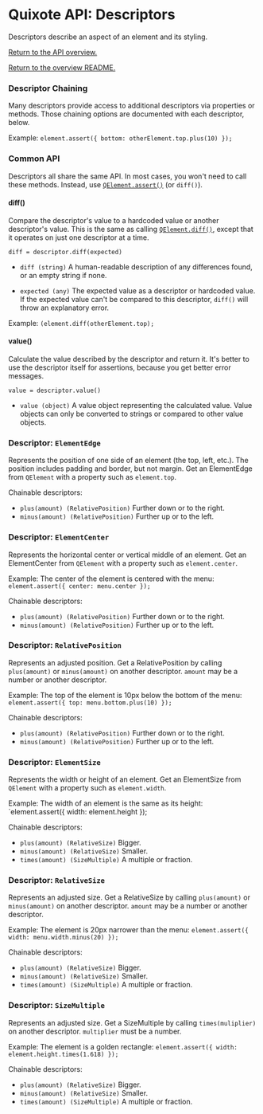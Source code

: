 # Quixote API: Descriptors

Descriptors describe an aspect of an element and its styling.

[Return to the API overview.](api.md)

[Return to the overview README.](../README.md)


### Descriptor Chaining

Many descriptors provide access to additional descriptors via properties or methods. Those chaining options are documented with each descriptor, below.

Example: `element.assert({ bottom: otherElement.top.plus(10) });`


### Common API

Descriptors all share the same API. In most cases, you won't need to call these methods. Instead, use [`QElement.assert()`](QElement.md) (or `diff()`).


#### diff()

Compare the descriptor's value to a hardcoded value or another descriptor's value. This is the same as calling [`QElement.diff()`](QElement.md), except that it operates on just one descriptor at a time.

`diff = descriptor.diff(expected)`

* `diff (string)` A human-readable description of any differences found, or an empty string if none.

* `expected (any)` The expected value as a descriptor or hardcoded value. If the expected value can't be compared to this descriptor, `diff()` will throw an explanatory error.

Example: `(element.diff(otherElement.top);`


#### value()

Calculate the value described by the descriptor and return it. It's better to use the descriptor itself for assertions, because you get better error messages. 

`value = descriptor.value()`

* `value (object)` A value object representing the calculated value. Value objects can only be converted to strings or compared to other value objects. 


### Descriptor: `ElementEdge`

Represents the position of one side of an element (the top, left, etc.). The position includes padding and border, but not margin. Get an ElementEdge from `QElement` with a property such as `element.top`.

Chainable descriptors:
 
* `plus(amount) (RelativePosition)` Further down or to the right.
* `minus(amount) (RelativePosition)` Further up or to the left.


### Descriptor: `ElementCenter`

Represents the horizontal center or vertical middle of an element. Get an ElementCenter from `QElement` with a property such as `element.center`.

Example: The center of the element is centered with the menu: `element.assert({ center: menu.center });`

Chainable descriptors:
 
* `plus(amount) (RelativePosition)` Further down or to the right.
* `minus(amount) (RelativePosition)` Further up or to the left.


### Descriptor: `RelativePosition`

Represents an adjusted position. Get a RelativePosition by calling `plus(amount)` or `minus(amount)` on another descriptor. `amount` may be a number or another descriptor.
 
Example: The top of the element is 10px below the bottom of the menu: `element.assert({ top: menu.bottom.plus(10) });`

Chainable descriptors:

* `plus(amount) (RelativePosition)` Further down or to the right.
* `minus(amount) (RelativePosition)` Further up or to the left.


### Descriptor: `ElementSize`

Represents the width or height of an element. Get an ElementSize from `QElement` with a property such as `element.width`.

Example: The width of an element is the same as its height: `element.assert({ width: element.height });

Chainable descriptors:

* `plus(amount) (RelativeSize)` Bigger.
* `minus(amount) (RelativeSize)` Smaller.
* `times(amount) (SizeMultiple)` A multiple or fraction.


### Descriptor: `RelativeSize`

Represents an adjusted size. Get a RelativeSize by calling `plus(amount)` or `minus(amount)` on another descriptor. `amount` may be a number or another descriptor.
 
Example: The element is 20px narrower than the menu: `element.assert({ width: menu.width.minus(20) });`

Chainable descriptors:

* `plus(amount) (RelativeSize)` Bigger.
* `minus(amount) (RelativeSize)` Smaller.
* `times(amount) (SizeMultiple)` A multiple or fraction.


### Descriptor: `SizeMultiple`

Represents an adjusted size. Get a SizeMultiple by calling `times(muliplier)` on another descriptor. `multiplier` must be a number.

Example: The element is a golden rectangle: `element.assert({ width: element.height.times(1.618) });`

Chainable descriptors:

* `plus(amount) (RelativeSize)` Bigger.
* `minus(amount) (RelativeSize)` Smaller.
* `times(amount) (SizeMultiple)` A multiple or fraction.

